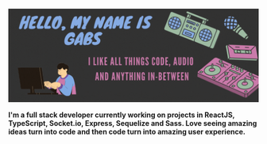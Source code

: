 <p align="center">
  <img src="/helloMyNameIsGabs.gif" />
</p>

**I'm a full stack developer currently working on projects in ReactJS, TypeScript, Socket.io, Express, Sequelize and Sass. Love seeing amazing ideas turn into code and then code turn into amazing user experience.**


